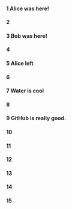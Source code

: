 #### 1 Alice was here!
#### 2
#### 3 Bob was here!
#### 4
#### 5 Alice left
#### 6
#### 7 Water is cool
#### 8
#### 9 GitHub is really good.
#### 10
#### 11
#### 12
#### 13
#### 14
#### 15
